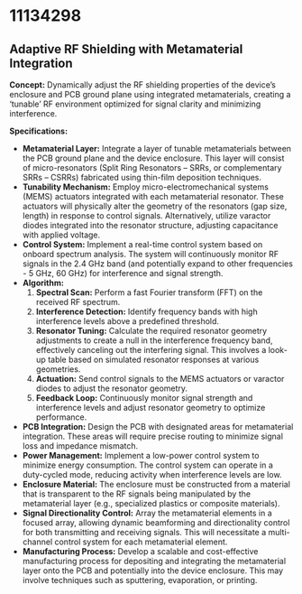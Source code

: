 # 11134298

## Adaptive RF Shielding with Metamaterial Integration

**Concept:** Dynamically adjust the RF shielding properties of the device’s enclosure and PCB ground plane using integrated metamaterials, creating a ‘tunable’ RF environment optimized for signal clarity and minimizing interference.

**Specifications:**

*   **Metamaterial Layer:** Integrate a layer of tunable metamaterials between the PCB ground plane and the device enclosure.  This layer will consist of micro-resonators (Split Ring Resonators – SRRs, or complementary SRRs – CSRRs) fabricated using thin-film deposition techniques.
*   **Tunability Mechanism:**  Employ micro-electromechanical systems (MEMS) actuators integrated with each metamaterial resonator. These actuators will physically alter the geometry of the resonators (gap size, length) in response to control signals. Alternatively, utilize varactor diodes integrated into the resonator structure, adjusting capacitance with applied voltage.
*   **Control System:** Implement a real-time control system based on onboard spectrum analysis.  The system will continuously monitor RF signals in the 2.4 GHz band (and potentially expand to other frequencies - 5 GHz, 60 GHz) for interference and signal strength.
*   **Algorithm:**
    1.  **Spectral Scan:**  Perform a fast Fourier transform (FFT) on the received RF spectrum.
    2.  **Interference Detection:** Identify frequency bands with high interference levels above a predefined threshold.
    3.  **Resonator Tuning:** Calculate the required resonator geometry adjustments to create a null in the interference frequency band, effectively canceling out the interfering signal. This involves a look-up table based on simulated resonator responses at various geometries.
    4.  **Actuation:** Send control signals to the MEMS actuators or varactor diodes to adjust the resonator geometry.
    5.  **Feedback Loop:** Continuously monitor signal strength and interference levels and adjust resonator geometry to optimize performance.
*   **PCB Integration:** Design the PCB with designated areas for metamaterial integration. These areas will require precise routing to minimize signal loss and impedance mismatch.
*   **Power Management:**  Implement a low-power control system to minimize energy consumption.  The control system can operate in a duty-cycled mode, reducing activity when interference levels are low.
*   **Enclosure Material:** The enclosure must be constructed from a material that is transparent to the RF signals being manipulated by the metamaterial layer (e.g., specialized plastics or composite materials).
*   **Signal Directionality Control:** Array the metamaterial elements in a focused array, allowing dynamic beamforming and directionality control for both transmitting and receiving signals. This will necessitate a multi-channel control system for each metamaterial element.
*   **Manufacturing Process:** Develop a scalable and cost-effective manufacturing process for depositing and integrating the metamaterial layer onto the PCB and potentially into the device enclosure. This may involve techniques such as sputtering, evaporation, or printing.